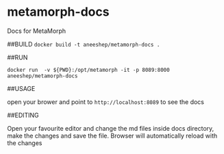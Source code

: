 # metamorph-docs

Docs for MetaMorph

##BUILD
`docker build -t aneeshep/metamorph-docs .`


##RUN

`docker run  -v ${PWD}:/opt/metamorph -it -p 8089:8000 aneeshep/metamorph-docs`



##USAGE

open your brower and point to `http://localhost:8089` to see the docs


##EDITING


Open your favourite editor and change the md files inside docs directory, make the changes
and save the file. Browser will automatically reload with the changes
